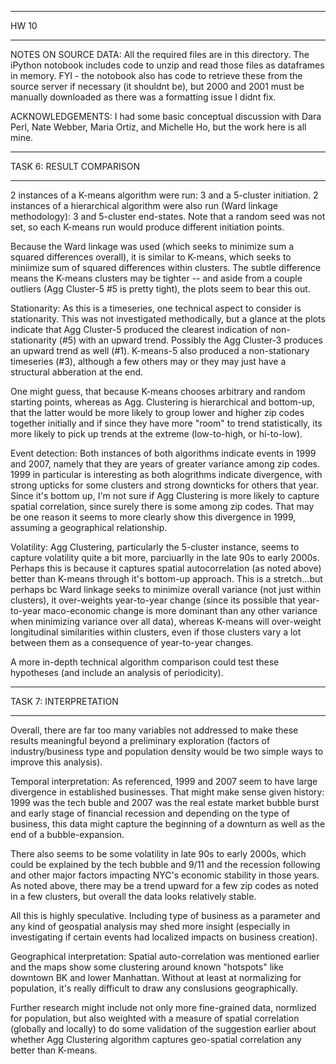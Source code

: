 *************
HW 10
*************

NOTES ON SOURCE DATA:
All the required files are in this directory. The iPython notobook includes code to unzip and read those files as dataframes in memory. FYI - the notobook also has code to retrieve these from the source server if necessary (it shouldnt be), but 2000 and 2001 must be manually downloaded as there was a formatting issue I didnt fix.

ACKNOWLEDGEMENTS:
I had some basic conceptual discussion with Dara Perl, Nate Webber, Maria Ortiz, and Michelle Ho, but the work here is all mine.

***************************
TASK 6: RESULT COMPARISON
***************************
2 instances of a K-means algorithm were run: 3 and a 5-cluster initiation.
2 instances of a hierarchical algorithm were also run (Ward linkage methodology): 3 and 5-cluster end-states.
Note that a random seed was not set, so each K-means run would produce different initiation points.

Because the Ward linkage was used (which seeks to minimize sum a squared differences overall), it is similar to K-means, which seeks to miniimize sum of squared differences within clusters. The subtle difference means the K-means clusters may be tighter -- and aside from a couple outliers (Agg Cluster-5 #5 is pretty tight), the plots seem to bear this out.

Stationarity:
As this is a timeseries, one technical aspect to consider is stationarity. This was not investigated methodically, but a glance at the plots indicate that Agg Cluster-5 produced the clearest indication of non-stationarity (#5) with an upward trend. Possibly the Agg Cluster-3 produces an upward trend as well (#1). K-means-5 also produced a non-stationary timeseries (#3), although a few others may or they may just have a structural abberation at the end. 

One might guess, that because K-means chooses arbitrary and random starting points, whereas as Agg. Clustering is hierarchical and bottom-up, that the latter would be more likely to group lower and higher zip codes together initially and if since they have more "room" to trend statistically, its more likely to pick up trends at the extreme (low-to-high, or hi-to-low).

Event detection:
Both instances of both algorithms indicate events in 1999 and 2007, namely that they are years of greater variance among zip codes. 1999 in particular is interesting as both alogrithms indicate divergence, with strong upticks for some clusters and strong downticks for others that year. Since it's bottom up, I'm not sure if Agg Clustering is more likely to capture spatial correlation, since surely there is some among zip codes. That may be one reason it seems to more clearly show this divergence in 1999, assuming a geographical relationship. 

Volatility:
Agg Clustering, particularly the 5-cluster instance, seems to capture volatility quite a bit more, parciuarlly in the late 90s to early 2000s. Perhaps this is because it captures spatial autocorrelation (as noted above) better than K-means through it's bottom-up approach. This is a stretch...but perhaps bc Ward linkage seeks to minimize overall variance (not just within clusters), it over-weights year-to-year change (since its possible that year-to-year maco-economic change is more dominant than any other variance when minimizing variance over all data), whereas K-means will over-weight longitudinal similarities within clusters, even if those clusters vary a lot between them as a consequence of year-to-year changes. 

A more in-depth technical algorithm comparison could test these hypotheses (and include an analysis of periodicity).

**********************************
TASK 7: INTERPRETATION
**********************************
Overall, there are far too many variables not addressed to make these results meaningful beyond a preliminary exploration (factors of industry/business type and population density would be two simple ways to improve this analysis).

Temporal interpretation:
As referenced, 1999 and 2007 seem to have large divergence in established businesses. That might make sense given history: 1999 was the tech buble and 2007 was the real estate market bubble burst and early stage of financial recession and depending on the type of business, this data might capture the beginning of a downturn as well as the end of a bubble-expansion.

There also seems to be some volatility in late 90s to early 2000s, which could be explained by the tech bubble and 9/11 and the recession following and other major factors impacting NYC's economic stability in those years. As noted above, there may be a trend upward for a few zip codes as noted in a few clusters, but overall the data looks relatively stable. 

All this is highly speculative. Including type of business as a parameter and any kind of geospatial analysis may shed more insight (especially in investigating if certain events had localized impacts on business creation).

Geographical interpretation:
Spatial auto-correlation was mentioned earlier and the maps show some clustering around known "hotspots" like downtown BK and lower Manhattan. Without at least at normalizing for population, it's really difficult to draw any conslusions geographically.

Further research might include not only more fine-grained data, normlized for population, but also weighted with a measure of spatial correlation (globally and locally) to do some validation of the suggestion earlier about whether Agg Clustering algorithm captures geo-spatial correlation any better than K-means.
